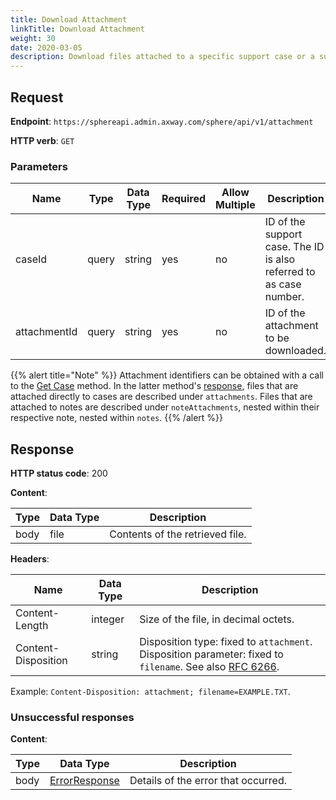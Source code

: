 ```yaml
---
title: Download Attachment
linkTitle: Download Attachment
weight: 30
date: 2020-03-05
description: Download files attached to a specific support case or a support case note.
---
```


## Request

**Endpoint**: `https://sphereapi.admin.axway.com/sphere/api/v1/attachment`

**HTTP verb**: `GET`

### Parameters

| Name         | Type  | Data Type | Required | Allow Multiple | Description |
| -------------|-------|-----------|----------|----------------|-------------|
| caseId       | query | string    |      yes |             no | ID of the support case. The ID is also referred to as case number. |
| attachmentId | query | string    |      yes |             no | ID of the attachment to be downloaded. |

{{% alert title="Note" %}}
Attachment identifiers can be obtained with a call to the [Get Case](/docs/shared_services/supportapi/methods/get_case) method. In the latter method's [response](/docs/shared_services/supportapi/formats/get_case_res/#case), files that are attached directly to cases are described under `attachments`. Files that are attached to notes are described under  `noteAttachments`, nested within their respective note, nested within `notes`.
{{% /alert %}}

## Response

**HTTP status code**: 200

**Content**:

| Type | Data Type | Description |
|------|-----------|-------------|
| body | file      | Contents of the retrieved file. |

**Headers**:

| Name                | Data Type | Description |
|---------------------|-----------|-------------|
| Content-Length      | integer   | Size of the file, in decimal octets. |
| Content-Disposition | string    | Disposition type: fixed to `attachment`. Disposition parameter: fixed to `filename`. See also [RFC 6266](https://tools.ietf.org/html/rfc6266). |

Example: `Content-Disposition: attachment; filename=EXAMPLE.TXT`.

### Unsuccessful responses

**Content**:

| Type | Data Type                                     | Description |
|------|-----------------------------------------------|-------------|
| body | [ErrorResponse](/docs/shared_services/supportapi/formats/error_response) | Details of the error that occurred. |
